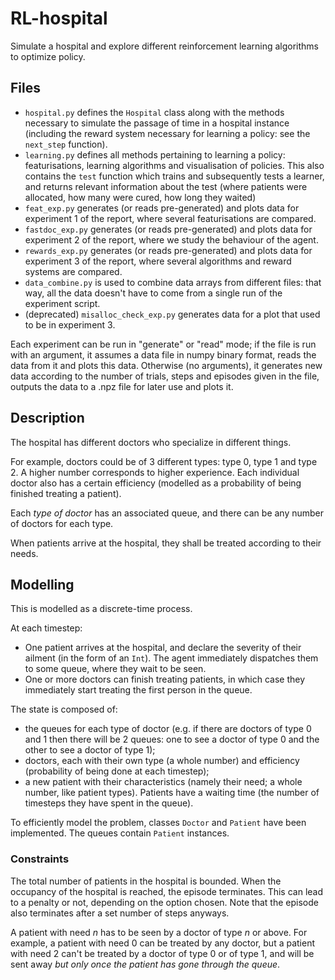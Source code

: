 # RL-hospital

Simulate a hospital and explore different reinforcement learning algorithms to optimize policy.

## Files
- `hospital.py` defines the `Hospital` class along with the methods necessary to simulate the passage of time in a hospital instance (including the reward system necessary for learning a policy: see the `next_step` function).
- `learning.py` defines all methods pertaining to learning a policy: featurisations, learning algorithms and visualisation of policies. This also contains the `test` function which trains and subsequently tests a learner, and returns relevant information about the test (where patients were allocated, how many were cured, how long they waited)
- `feat_exp.py` generates (or reads pre-generated) and plots data for experiment 1 of the report, where several featurisations are compared.
- `fastdoc_exp.py` generates (or reads pre-generated) and plots data for experiment 2 of the report, where we study the behaviour of the agent. 
- `rewards_exp.py` generates (or reads pre-generated) and plots data for experiment 3 of the report, where several algorithms and reward systems are compared. 
- `data_combine.py` is used to combine data arrays from different files: that way, all the data doesn't have to come from a single run of the experiment script.
- (deprecated) `misalloc_check_exp.py` generates data for a plot that used to be in experiment 3.

Each experiment can be run in "generate" or "read" mode; if the file is run with an argument, it assumes a data file in numpy binary format, reads the data from it and plots this data. Otherwise (no arguments), it generates new data according to the number of trials, steps and episodes given in the file, outputs the data to a .npz file for later use and plots it.

## Description
The hospital has different doctors who specialize in different things.

For example, doctors could be of 3 different types: type 0, type 1 and type 2.
A higher number corresponds to higher experience.
Each individual doctor also has a certain efficiency (modelled as a probability of being finished treating a patient).

Each *type of doctor* has an associated queue, and there can be any number of doctors for each type.

When patients arrive at the hospital, they shall be treated according to their needs.

## Modelling

This is modelled as a discrete-time process.

At each timestep:
- One patient arrives at the hospital, and declare the severity of their ailment (in the form of an `Int`).
The agent immediately dispatches them to some queue, where they wait to be seen.
- One or more doctors can finish treating patients, in which case they immediately start treating the first person in the queue.

The state is composed of:
- the queues for each type of doctor (e.g.
if there are doctors of type 0 and 1 then there will be 2 queues: one to see a doctor of type 0 and the other to see a doctor of type 1);
- doctors, each with their own type (a whole number) and efficiency (probability of being done at each timestep);
- a new patient with their characteristics (namely their need; a whole number, like patient types).
Patients have a waiting time (the number of timesteps they have spent in the queue).

To efficiently model the problem, classes `Doctor` and `Patient` have been implemented.
The queues contain `Patient` instances.

### Constraints
The total number of patients in the hospital is bounded.
When the occupancy of the hospital is reached, the episode terminates. This can lead to a penalty or not, depending on the option chosen. Note that the episode also terminates after a set number of steps anyways.

A patient with need *n* has to be seen by a doctor of type *n* or above.
For example, a patient with need 0 can be treated by any doctor, but a patient with need 2 can't be treated by a doctor of type 0 or of type 1, and will be sent away *but only once the patient has gone through the queue*.
